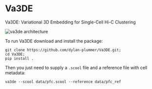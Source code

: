 # Va3DE
Va3DE: Variational 3D Embedding for Single-Cell Hi-C Clustering

![va3de architecture](https://github.com/dylan-plummer/Va3DE/blob/main/assets/images/model.png)

To run Va3DE download and install the package:

```
git clone https://github.com/dylan-plummer/Va3DE.git;
cd Va3DE;
pip install .
```

Then you just need to supply a `.scool` file and a reference file with cell metadata:

```
va3de --scool data/pfc.scool --reference data/pfc_ref 
```
